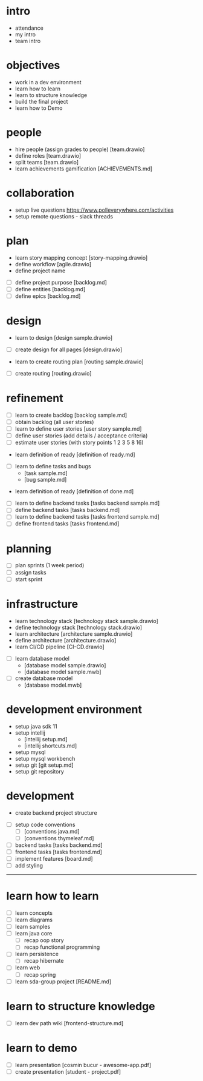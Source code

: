 # intro
- attendance
- my intro
- team intro

# objectives
- work in a dev environment
- learn how to learn
- learn to structure knowledge
- build the final project
- learn how to Demo

# people
- hire people (assign grades to people) [team.drawio]
- define roles [team.drawio]
- split teams [team.drawio]
- learn achievements gamification [ACHIEVEMENTS.md]

# collaboration
- setup live questions https://www.polleverywhere.com/activities
- setup remote questions - slack threads

# plan
- learn story mapping concept [story-mapping.drawio]
- define workflow [agile.drawio]
- define project name
- [ ] define project purpose [backlog.md]
- [ ] define entities [backlog.md]
- [ ] define epics [backlog.md]

# design
- learn to design [design sample.drawio]
- [ ] create design for all pages [design.drawio]
- learn to create routing plan [routing sample.drawio]
- [ ] create routing [routing.drawio]

# refinement
- [ ] learn to create backlog [backlog sample.md]
- [ ] obtain backlog (all user stories)
- [ ] learn to define user stories [user story sample.md]
- [ ] define user stories (add details / acceptance criteria)
- [ ] estimate user stories (with story points 1 2 3 5 8 16)
- learn definition of ready [definition of ready.md]
- [ ] learn to define tasks and bugs
  - [task sample.md]
  - [bug sample.md]
- learn definition of ready [definition of done.md]
- [ ] learn to define backend tasks [tasks backend sample.md]
- [ ] define backend tasks [tasks backend.md]
- [ ] learn to define backend tasks [tasks frontend sample.md]
- [ ] define frontend tasks [tasks frontend.md]

# planning
- [ ] plan sprints (1 week period)
- [ ] assign tasks
- [ ] start sprint

# infrastructure
- learn technology stack [technology stack sample.drawio]
- define technology stack [technology stack.drawio]
- learn architecture [architecture sample.drawio]
- define architecture [architecture.drawio]
- learn CI/CD pipeline [CI-CD.drawio]
- [ ] learn database model 
    - [database model sample.drawio]
    - [database model sample.mwb]
- [ ] create database model 
    - [database model.mwb]
  
# development environment
- setup java sdk 11
- setup intellij
    - [intellij setup.md] 
    - [intellij shortcuts.md]
- setup mysql
- setup mysql workbench
- setup git [git setup.md]
- setup git repository

# development
- create backend project structure
- [ ] setup code conventions
    - [ ] [conventions java.md]
    - [ ] [conventions thymeleaf.md]
- [ ] backend tasks [tasks backend.md]
- [ ] frontend tasks [tasks frontend.md]
- [ ] implement features [board.md]
- [ ] add styling

---

# learn how to learn
- [ ] learn concepts
- [ ] learn diagrams
- [ ] learn samples
- [ ] learn java core
  - [ ] recap oop story
  - [ ] recap functional programming
- [ ] learn persistence
  - [ ] recap hibernate
- [ ] learn web
  - [ ] recap spring
- [ ] learn sda-group project [README.md]

# learn to structure knowledge
- [ ] learn dev path wiki [frontend-structure.md]

# learn to demo
- [ ] learn presentation [cosmin bucur - awesome-app.pdf]
- [ ] create presentation [student - project.pdf]
